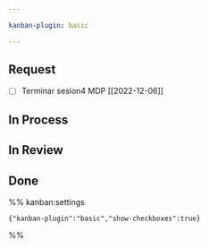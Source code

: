 ```yaml
---

kanban-plugin: basic

---
```


## Request

- [ ] Terminar sesion4 MDP [[2022-12-06]]  


## In Process



## In Review



## Done





%% kanban:settings
```
{"kanban-plugin":"basic","show-checkboxes":true}
```
%%